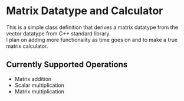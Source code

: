 # Matrix Datatype and Calculator
This is a simple class definition that derives a matrix datatype from the vector datatype from C++ standard library.
\
I plan on adding more functionality as time goes on and to make a true matrix calculator.
## Currently Supported Operations
* Matrix addition
* Scalar multiplication
* Matrix multiplication
